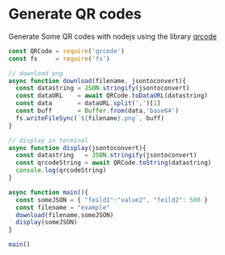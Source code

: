 # Generate QR codes
Generate Some QR codes with nodejs using the library [qrcode](https://www.npmjs.com/package/qrcode)

```javascript
const QRCode = require('qrcode')
const fs     = require('fs')

// download png
async function download(filename, jsontoconvert){
  const datastring = JSON.stringify(jsontoconvert)
  const dataURL    = await QRCode.toDataURL(datastring)
  const data       = dataURL.split(',')[1]
  const buff       = Buffer.from(data,'base64')
  fs.writeFileSync(`${filename}.png`, buff)
}

// display in terminal
async function display(jsontoconvert){
  const datastring   = JSON.stringify(jsontoconvert)
  const qrcodeString = await QRCode.toString(datastring)
  console.log(qrcodeString)
}

async function main(){
  const someJSON = { "feild1":"value2", "feild2": 500 }
  const filename = "example"
  download(filename,someJSON)
  display(someJSON)
}

main()
```
